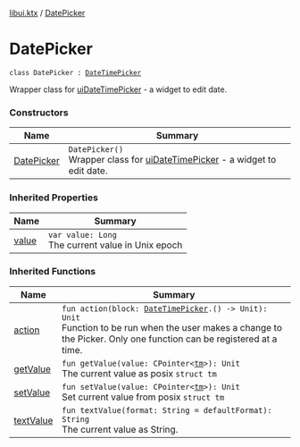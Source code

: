 [libui.ktx](../README.md) / [DatePicker](README.md)

# DatePicker

`class DatePicker : `[`DateTimePicker`](../-date-time-picker/README.md)

Wrapper class for [uiDateTimePicker](../../libui/ui-date-time-picker.md) - a widget to edit date.

### Constructors

| Name | Summary |
|---|---|
| [DatePicker](-date-picker.md) | `DatePicker()`<br>Wrapper class for [uiDateTimePicker](../../libui/ui-date-time-picker.md) - a widget to edit date. |

### Inherited Properties

| Name | Summary |
|---|---|
| [value](../-date-time-picker/value.md) | `var value: Long`<br>The current value in Unix epoch |

### Inherited Functions

| Name | Summary |
|---|---|
| [action](../-date-time-picker/action.md) | `fun action(block: `[`DateTimePicker`](../-date-time-picker/README.md)`.() -> Unit): Unit`<br>Function to be run when the user makes a change to the Picker. Only one function can be registered at a time. |
| [getValue](../-date-time-picker/get-value.md) | `fun getValue(value: CPointer<`[`tm`](../../libui/tm.md)`>): Unit`<br>The current value as posix `struct tm` |
| [setValue](../-date-time-picker/set-value.md) | `fun setValue(value: CPointer<`[`tm`](../../libui/tm.md)`>): Unit`<br>Set current value from posix `struct tm` |
| [textValue](../-date-time-picker/text-value.md) | `fun textValue(format: String = defaultFormat): String`<br>The current value as String. |
